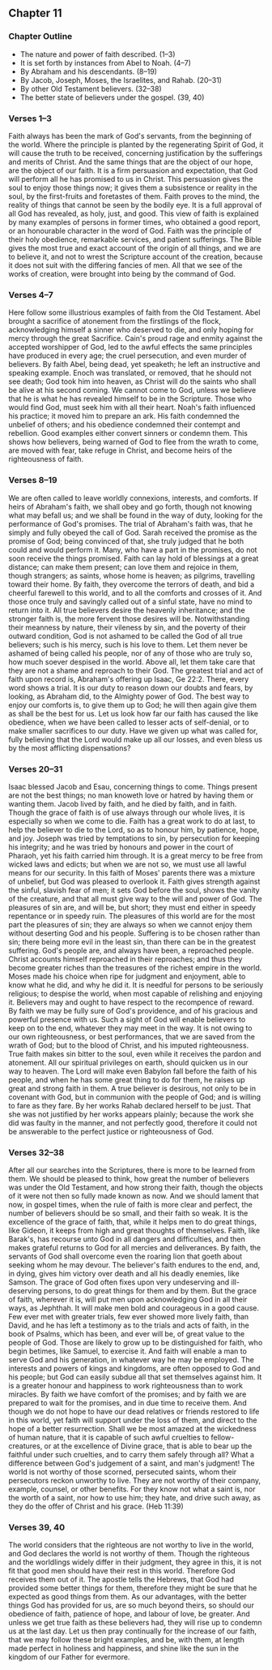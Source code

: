 ## Chapter 11

### Chapter Outline

- The nature and power of faith described. (1–3)
- It is set forth by instances from Abel to Noah. (4–7)
- By Abraham and his descendants. (8–19)
- By Jacob, Joseph, Moses, the Israelites, and Rahab. (20–31)
- By other Old Testament believers. (32–38)
- The better state of believers under the gospel. (39, 40)

### Verses 1–3

Faith always has been the mark of God's servants, from the beginning of the world. Where the principle is planted by the regenerating Spirit of God, it will cause the truth to be received, concerning justification by the sufferings and merits of Christ. And the same things that are the object of our hope, are the object of our faith. It is a firm persuasion and expectation, that God will perform all he has promised to us in Christ. This persuasion gives the soul to enjoy those things now; it gives them a subsistence or reality in the soul, by the first-fruits and foretastes of them. Faith proves to the mind, the reality of things that cannot be seen by the bodily eye. It is a full approval of all God has revealed, as holy, just, and good. This view of faith is explained by many examples of persons in former times, who obtained a good report, or an honourable character in the word of God. Faith was the principle of their holy obedience, remarkable services, and patient sufferings. The Bible gives the most true and exact account of the origin of all things, and we are to believe it, and not to wrest the Scripture account of the creation, because it does not suit with the differing fancies of men. All that we see of the works of creation, were brought into being by the command of God.

### Verses 4–7

Here follow some illustrious examples of faith from the Old Testament. Abel brought a sacrifice of atonement from the firstlings of the flock, acknowledging himself a sinner who deserved to die, and only hoping for mercy through the great Sacrifice. Cain's proud rage and enmity against the accepted worshipper of God, led to the awful effects the same principles have produced in every age; the cruel persecution, and even murder of believers. By faith Abel, being dead, yet speaketh; he left an instructive and speaking example. Enoch was translated, or removed, that he should not see death; God took him into heaven, as Christ will do the saints who shall be alive at his second coming. We cannot come to God, unless we believe that he is what he has revealed himself to be in the Scripture. Those who would find God, must seek him with all their heart. Noah's faith influenced his practice; it moved him to prepare an ark. His faith condemned the unbelief of others; and his obedience condemned their contempt and rebellion. Good examples either convert sinners or condemn them. This shows how believers, being warned of God to flee from the wrath to come, are moved with fear, take refuge in Christ, and become heirs of the righteousness of faith.

### Verses 8–19

We are often called to leave worldly connexions, interests, and comforts. If heirs of Abraham's faith, we shall obey and go forth, though not knowing what may befall us; and we shall be found in the way of duty, looking for the performance of God's promises. The trial of Abraham's faith was, that he simply and fully obeyed the call of God. Sarah received the promise as the promise of God; being convinced of that, she truly judged that he both could and would perform it. Many, who have a part in the promises, do not soon receive the things promised. Faith can lay hold of blessings at a great distance; can make them present; can love them and rejoice in them, though strangers; as saints, whose home is heaven; as pilgrims, travelling toward their home. By faith, they overcome the terrors of death, and bid a cheerful farewell to this world, and to all the comforts and crosses of it. And those once truly and savingly called out of a sinful state, have no mind to return into it. All true believers desire the heavenly inheritance; and the stronger faith is, the more fervent those desires will be. Notwithstanding their meanness by nature, their vileness by sin, and the poverty of their outward condition, God is not ashamed to be called the God of all true believers; such is his mercy, such is his love to them. Let them never be ashamed of being called his people, nor of any of those who are truly so, how much soever despised in the world. Above all, let them take care that they are not a shame and reproach to their God. The greatest trial and act of faith upon record is, Abraham's offering up Isaac, Ge 22:2. There, every word shows a trial. It is our duty to reason down our doubts and fears, by looking, as Abraham did, to the Almighty power of God. The best way to enjoy our comforts is, to give them up to God; he will then again give them as shall be the best for us. Let us look how far our faith has caused the like obedience, when we have been called to lesser acts of self-denial, or to make smaller sacrifices to our duty. Have we given up what was called for, fully believing that the Lord would make up all our losses, and even bless us by the most afflicting dispensations?

### Verses 20–31

Isaac blessed Jacob and Esau, concerning things to come. Things present are not the best things; no man knoweth love or hatred by having them or wanting them. Jacob lived by faith, and he died by faith, and in faith. Though the grace of faith is of use always through our whole lives, it is especially so when we come to die. Faith has a great work to do at last, to help the believer to die to the Lord, so as to honour him, by patience, hope, and joy. Joseph was tried by temptations to sin, by persecution for keeping his integrity; and he was tried by honours and power in the court of Pharaoh, yet his faith carried him through. It is a great mercy to be free from wicked laws and edicts; but when we are not so, we must use all lawful means for our security. In this faith of Moses' parents there was a mixture of unbelief, but God was pleased to overlook it. Faith gives strength against the sinful, slavish fear of men; it sets God before the soul, shows the vanity of the creature, and that all must give way to the will and power of God. The pleasures of sin are, and will be, but short; they must end either in speedy repentance or in speedy ruin. The pleasures of this world are for the most part the pleasures of sin; they are always so when we cannot enjoy them without deserting God and his people. Suffering is to be chosen rather than sin; there being more evil in the least sin, than there can be in the greatest suffering. God's people are, and always have been, a reproached people. Christ accounts himself reproached in their reproaches; and thus they become greater riches than the treasures of the richest empire in the world. Moses made his choice when ripe for judgment and enjoyment, able to know what he did, and why he did it. It is needful for persons to be seriously religious; to despise the world, when most capable of relishing and enjoying it. Believers may and ought to have respect to the recompence of reward. By faith we may be fully sure of God's providence, and of his gracious and powerful presence with us. Such a sight of God will enable believers to keep on to the end, whatever they may meet in the way. It is not owing to our own righteousness, or best performances, that we are saved from the wrath of God; but to the blood of Christ, and his imputed righteousness. True faith makes sin bitter to the soul, even while it receives the pardon and atonement. All our spiritual privileges on earth, should quicken us in our way to heaven. The Lord will make even Babylon fall before the faith of his people, and when he has some great thing to do for them, he raises up great and strong faith in them. A true believer is desirous, not only to be in covenant with God, but in communion with the people of God; and is willing to fare as they fare. By her works Rahab declared herself to be just. That she was not justified by her works appears plainly; because the work she did was faulty in the manner, and not perfectly good, therefore it could not be answerable to the perfect justice or righteousness of God.

### Verses 32–38

After all our searches into the Scriptures, there is more to be learned from them. We should be pleased to think, how great the number of believers was under the Old Testament, and how strong their faith, though the objects of it were not then so fully made known as now. And we should lament that now, in gospel times, when the rule of faith is more clear and perfect, the number of believers should be so small, and their faith so weak. It is the excellence of the grace of faith, that, while it helps men to do great things, like Gideon, it keeps from high and great thoughts of themselves. Faith, like Barak's, has recourse unto God in all dangers and difficulties, and then makes grateful returns to God for all mercies and deliverances. By faith, the servants of God shall overcome even the roaring lion that goeth about seeking whom he may devour. The believer's faith endures to the end, and, in dying, gives him victory over death and all his deadly enemies, like Samson. The grace of God often fixes upon very undeserving and ill-deserving persons, to do great things for them and by them. But the grace of faith, wherever it is, will put men upon acknowledging God in all their ways, as Jephthah. It will make men bold and courageous in a good cause. Few ever met with greater trials, few ever showed more lively faith, than David, and he has left a testimony as to the trials and acts of faith, in the book of Psalms, which has been, and ever will be, of great value to the people of God. Those are likely to grow up to be distinguished for faith, who begin betimes, like Samuel, to exercise it. And faith will enable a man to serve God and his generation, in whatever way he may be employed. The interests and powers of kings and kingdoms, are often opposed to God and his people; but God can easily subdue all that set themselves against him. It is a greater honour and happiness to work righteousness than to work miracles. By faith we have comfort of the promises; and by faith we are prepared to wait for the promises, and in due time to receive them. And though we do not hope to have our dead relatives or friends restored to life in this world, yet faith will support under the loss of them, and direct to the hope of a better resurrection. Shall we be most amazed at the wickedness of human nature, that it is capable of such awful cruelties to fellow-creatures, or at the excellence of Divine grace, that is able to bear up the faithful under such cruelties, and to carry them safely through all? What a difference between God's judgement of a saint, and man's judgment! The world is not worthy of those scorned, persecuted saints, whom their persecutors reckon unworthy to live. They are not worthy of their company, example, counsel, or other benefits. For they know not what a saint is, nor the worth of a saint, nor how to use him; they hate, and drive such away, as they do the offer of Christ and his grace. (Heb 11:39)

### Verses 39, 40

The world considers that the righteous are not worthy to live in the world, and God declares the world is not worthy of them. Though the righteous and the worldlings widely differ in their judgment, they agree in this, it is not fit that good men should have their rest in this world. Therefore God receives them out of it. The apostle tells the Hebrews, that God had provided some better things for them, therefore they might be sure that he expected as good things from them. As our advantages, with the better things God has provided for us, are so much beyond theirs, so should our obedience of faith, patience of hope, and labour of love, be greater. And unless we get true faith as these believers had, they will rise up to condemn us at the last day. Let us then pray continually for the increase of our faith, that we may follow these bright examples, and be, with them, at length made perfect in holiness and happiness, and shine like the sun in the kingdom of our Father for evermore.

